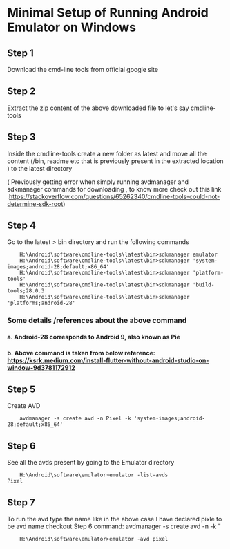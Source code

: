 # Minimal Setup of Running Android Emulator on Windows

## Step 1

 Download the cmd-line tools from official google site

## Step 2

 Extract the zip content of the above downloaded file to let's say cmdline-tools

## Step 3

 Inside the cmdline-tools create a new folder as latest and move all the content (/bin, readme etc that is previously present in the extracted location ) to the latest directory

( Previously getting error when simply running avdmanager and sdkmanager commands for downloading , to know more check out this link :<https://stackoverflow.com/questions/65262340/cmdline-tools-could-not-determine-sdk-root>)

## Step 4

 Go to the latest > bin directory and run the following commands

```
    H:\Android\software\cmdline-tools\latest\bin>sdkmanager emulator
    H:\Android\software\cmdline-tools\latest\bin>sdkmanager 'system-images;android-28;default;x86_64'
    H:\Android\software\cmdline-tools\latest\bin>sdkmanager 'platform-tools'
    H:\Android\software\cmdline-tools\latest\bin>sdkmanager 'build-tools;28.0.3'
    H:\Android\software\cmdline-tools\latest\bin>sdkmanager 'platforms;android-28'
```

### Some details /references about the above command

#### a. Android-28 corresponds to **Android 9**, also known as **Pie**

#### b. Above command is taken from below reference: <https://ksrk.medium.com/install-flutter-without-android-studio-on-window-9d3781172912>

## Step 5

 Create AVD

```
    avdmanager -s create avd -n Pixel -k 'system-images;android-28;default;x86_64'
```

## Step 6

 See all the avds present by going to the Emulator directory

```
    H:\Android\software\emulator>emulator -list-avds
Pixel
```

## Step 7

 To run the avd type the name like in the above case I have declared pixle to be avd name checkout Step 6 command: avdmanager -s create avd -n <name of the avd> -k "

```
    H:\Android\software\emulator>emulator -avd pixel
```
